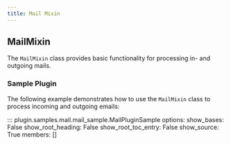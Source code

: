 ```yaml
---
title: Mail Mixin
---
```


## MailMixin

The `MailMixin` class provides basic functionality for processing in- and outgoing mails.

### Sample Plugin

The following example demonstrates how to use the `MailMixin` class to process incoming and outgoing emails:

::: plugin.samples.mail.mail_sample.MailPluginSample
    options:
        show_bases: False
        show_root_heading: False
        show_root_toc_entry: False
        show_source: True
        members: []
